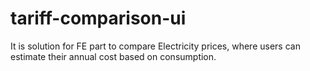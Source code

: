 # tariff-comparison-ui
It is solution for FE part to compare Electricity prices, where users can estimate their annual cost based on consumption.
